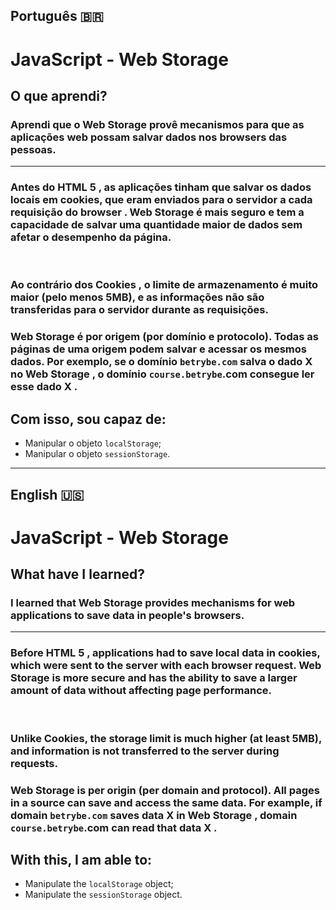 ## Português 🇧🇷
# JavaScript - Web Storage

## <strong>O que aprendi?</strong>
### Aprendi que o Web Storage  provê mecanismos para que as aplicações web possam salvar dados nos browsers das pessoas.
---
### Antes do HTML 5 , as aplicações tinham que salvar os dados locais em cookies, que eram enviados para o servidor a cada requisição do browser . Web Storage é mais seguro e tem a capacidade de salvar uma quantidade maior de dados sem afetar o desempenho da página.
<br>

### Ao contrário dos Cookies , o limite de armazenamento é muito maior (pelo menos 5MB), e as informações não são transferidas para o servidor durante as requisições.

### Web Storage é por origem (por domínio e protocolo). Todas as páginas de uma origem podem salvar e acessar os mesmos dados. Por exemplo, se o domínio ```betrybe.com``` salva o dado X no Web Storage , o domínio ```course.betrybe```.com consegue ler esse dado X .

## Com isso, sou capaz de:

- Manipular o objeto ```localStorage```;
- Manipular o objeto ```sessionStorage```.
---

## English 🇺🇸
# JavaScript - Web Storage

## <strong>What have I learned?</strong>
### I learned that Web Storage provides mechanisms for web applications to save data in people's browsers.
---
### Before HTML 5 , applications had to save local data in cookies, which were sent to the server with each browser request. Web Storage is more secure and has the ability to save a larger amount of data without affecting page performance.
<br>

### Unlike Cookies, the storage limit is much higher (at least 5MB), and information is not transferred to the server during requests.

### Web Storage is per origin (per domain and protocol). All pages in a source can save and access the same data. For example, if domain ```betrybe.com``` saves data X in Web Storage , domain ```course.betrybe```.com can read that data X .

## With this, I am able to:

- Manipulate the ```localStorage``` object;
- Manipulate the ```sessionStorage``` object.
